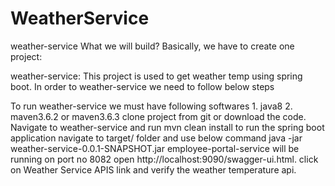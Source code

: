 # WeatherService
weather-service
What we will build? Basically, we have to create one project:

weather-service: This project is used to get weather temp using spring boot.
In order to weather-service we need to follow below steps

To run weather-service we must have following softwares 1. java8 2. maven3.6.2 or maven3.6.3
clone project from git or download the code.
Navigate to weather-service and run mvn clean install
to run the spring boot application navigate to target/ folder and use below command java -jar weather-service-0.0.1-SNAPSHOT.jar
employee-portal-service will be running on port no 8082
open http://localhost:9090/swagger-ui.html.
click on Weather Service APIS link and verify the weather temperature api.
